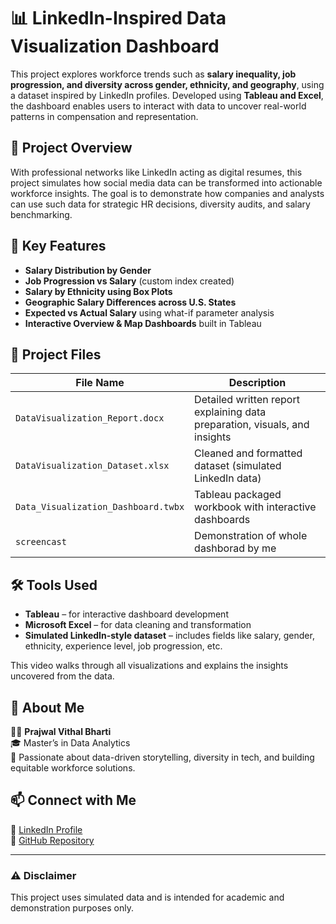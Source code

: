 # 📊 LinkedIn-Inspired Data Visualization Dashboard

This project explores workforce trends such as **salary inequality, job progression, and diversity across gender, ethnicity, and geography**, using a dataset inspired by LinkedIn profiles. Developed using **Tableau and Excel**, the dashboard enables users to interact with data to uncover real-world patterns in compensation and representation.

## 🎯 Project Overview

With professional networks like LinkedIn acting as digital resumes, this project simulates how social media data can be transformed into actionable workforce insights. The goal is to demonstrate how companies and analysts can use such data for strategic HR decisions, diversity audits, and salary benchmarking.

## 🧠 Key Features

- **Salary Distribution by Gender**  
- **Job Progression vs Salary** (custom index created)
- **Salary by Ethnicity using Box Plots**
- **Geographic Salary Differences across U.S. States**
- **Expected vs Actual Salary** using what-if parameter analysis
- **Interactive Overview & Map Dashboards** built in Tableau

## 📁 Project Files

| File Name | Description |
|-----------|-------------|
| `DataVisualization_Report.docx` | Detailed written report explaining data preparation, visuals, and insights |
| `DataVisualization_Dataset.xlsx` | Cleaned and formatted dataset (simulated LinkedIn data) |
| `Data_Visualization_Dashboard.twbx` | Tableau packaged workbook with interactive dashboards |
| `screencast` | Demonstration of whole dashborad by me |

## 🛠️ Tools Used

- **Tableau** – for interactive dashboard development  
- **Microsoft Excel** – for data cleaning and transformation  
- **Simulated LinkedIn-style dataset** – includes fields like salary, gender, ethnicity, experience level, job progression, etc.

This video walks through all visualizations and explains the insights uncovered from the data.

## 👤 About Me

👨‍🎓 **Prajwal Vithal Bharti**  
🎓 Master’s in Data Analytics  
💼 Passionate about data-driven storytelling, diversity in tech, and building equitable workforce solutions.

## 📫 Connect with Me

🔗 [LinkedIn Profile](https://linkedin.com/in/your-profile-link)  
📂 [GitHub Repository](https://github.com/your-username/linkedin-data-visualization)

---

### ⚠️ Disclaimer

This project uses simulated data and is intended for academic and demonstration purposes only.



